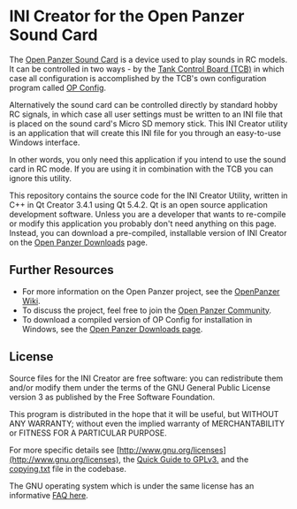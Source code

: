 # INI Creator for the Open Panzer Sound Card
The [Open Panzer Sound Card](https://github.com/OpenPanzerProject/OP-Sound) is a device used to play sounds in RC models. It can be controlled in two ways - by the [Tank Control Board (TCB)](https://github.com/OpenPanzerProject/TCB) in which case all configuration is accomplished by the TCB's own configuration program called [OP Config](https://github.com/OpenPanzerProject/OP-Config). 

Alternatively the sound card can be controlled directly by standard hobby RC signals, in which case all user settings must be written to an INI file that is placed on the sound card's Micro SD memory stick. This INI Creator utility is an application that will create this INI file for you through an easy-to-use Windows interface. 

In other words, you only need this application if you intend to use the sound card in RC mode. If you are using it in combination with the TCB you can ignore this utility. 

This repository contains the source code for the INI Creator Utility, written in C++ in Qt Creator 3.4.1 using Qt 5.4.2. Qt is an open source application development software. Unless you are a developer that wants to re-compile or modify this application you probably don't need anything on this page. Instead, you can download a pre-compiled, installable version of INI Creator on the [Open Panzer Downloads](http://www.openpanzer.org/downloads#sound) page.

## Further Resources
  * For more information on the Open Panzer project, see the [OpenPanzer Wiki](http://wiki.openpanzer.org).
  * To discuss the project, feel free to join the [Open Panzer Community](http://openpanzer.org/forum/index.php?action=forum).
  * To download a compiled version of OP Config for installation in Windows, see the [Open Panzer Downloads page](http://www.openpanzer.org/downloads). 

## License
Source files for the INI Creator are free software: you can redistribute them and/or modify them under the terms of the GNU General Public License version 3 as published by the Free Software Foundation.

This program is distributed in the hope that it will be useful, but WITHOUT ANY WARRANTY; without even the implied warranty of MERCHANTABILITY or FITNESS FOR A PARTICULAR PURPOSE. 

For more specific details see [http://www.gnu.org/licenses](http://www.gnu.org/licenses), the [Quick Guide to GPLv3.](http://www.gnu.org/licenses/quick-guide-gplv3.html) and the [copying.txt](https://github.com/OpenPanzerProject/OP-Config/blob/master/COPYING.txt) file in the codebase.

The GNU operating system which is under the same license has an informative [FAQ here](http://www.gnu.org/licenses/gpl-faq.html).
